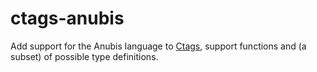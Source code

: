 ctags-anubis
=========================

Add support for the Anubis language to [Ctags](http://ctags.sourceforge.net/), support functions and (a subset) of possible type definitions.

